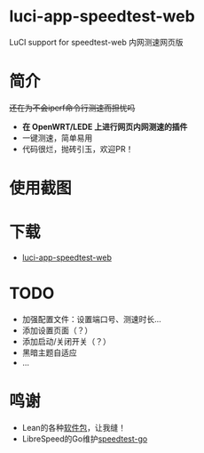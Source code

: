 # luci-app-speedtest-web
LuCI support for speedtest-web 内网测速网页版

# 简介
<s>还在为不会iperf命令行测速而担忧吗</s>
- **在 OpenWRT/LEDE 上进行网页内网测速的插件**
- 一键测速，简单易用
- 代码很烂，抛砖引玉，欢迎PR！

# 使用截图

# 下载
- [luci-app-speedtest-web](https://github.com/ZeaKyX/luci-app-speedtest-web/releases)

# TODO
- 加强配置文件：设置端口号、测速时长...
- 添加设置页面（？）
- 添加启动/关闭开关（？）
- 黑暗主题自适应
- ...

# 鸣谢
- Lean的各种[软件包](https://github.com/coolsnowwolf/lede/tree/master/package/lean)，让我缝！
- LibreSpeed的Go维护[speedtest-go](https://github.com/librespeed/speedtest-go)
